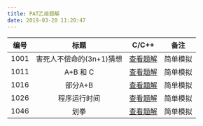 ```yaml
---
title: PAT乙级题解
date: 2019-03-20 11:20:47
---
```


| 编号 |           标题           |                  C/C++                  |   备注   |
| :--: | :----------------------: | :-------------------------------------: | :------: |
| 1001 | 害死人不偿命的(3n+1)猜想 | [查看题解](/2019/03/28/pat-basic-1001/) | 简单模拟 |
| 1011 |         A+B 和 C         | [查看题解](/2019/03/28/pat-basic-1011/) | 简单模拟 |
| 1016 |         部分A+B          | [查看题解](/2019/03/28/pat-basic-1016/) | 简单模拟 |
| 1026 |       程序运行时间       | [查看题解](/2019/03/28/pat-basic-1026/) | 简单模拟 |
| 1046 |           划拳           | [查看题解](/2019/03/31/pat-basic-1046/) | 简单模拟 |

